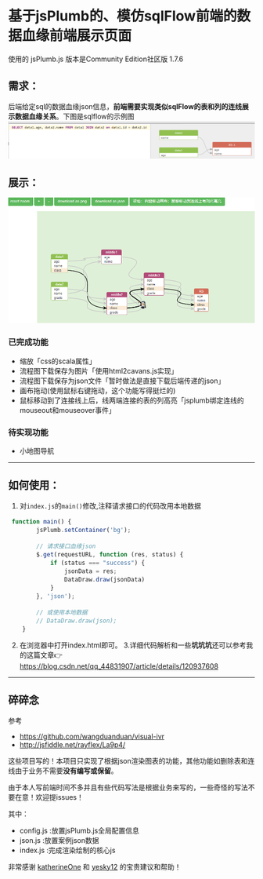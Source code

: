 # 基于jsPlumb的、模仿sqlFlow前端的数据血缘前端展示页面
使用的 jsPlumb.js 版本是Community Edition社区版 1.7.6
## 需求：
后端给定sql的数据血缘json信息，**前端需要实现类似sqlFlow的表和列的连线展示数据血缘关系**。下图是sqlflow的示例图
![](./imgs/sqlflow.png)
## 展示：
![](./imgs/myflow.png)
### 已完成功能
- 缩放「css的scala属性」
- 流程图下载保存为图片「使用html2cavans.js实现」
- 流程图下载保存为json文件「暂时做法是直接下载后端传递的json」
- 画布拖动(使用鼠标右键拖动，这个功能写得挺烂的)
- 鼠标移动到了连接线上后，线两端连接的表的列高亮「jsplumb绑定连线的mouseout和mouseover事件」
### 待实现功能

- 小地图导航
****
## 如何使用：
1. 对`index.js`的`main()`修改,注释请求接口的代码改用本地数据
```javascript
 function main() {
        jsPlumb.setContainer('bg');

        // 请求接口血缘json
        $.get(requestURL, function (res, status) {
            if (status === "success") {
                jsonData = res;
                DataDraw.draw(jsonData)
            }
        }, 'json');
    
        // 或使用本地数据
        // DataDraw.draw(json);
    }
```
2. 在浏览器中打开index.html即可。
3.详细代码解析和一些**坑坑坑**还可以参考我的这篇文章👉 https://blog.csdn.net/qq_44831907/article/details/120937608

***
## 碎碎念
参考 
- https://github.com/wangduanduan/visual-ivr 
- http://jsfiddle.net/rayflex/La9p4/

这些项目写的！本项目只实现了根据json渲染图表的功能，其他功能如删除表和连线由于业务不需要**没有编写或保留**。

由于本人写前端时间不多并且有些代码写法是根据业务来写的，一些奇怪的写法不要在意！欢迎提issues！

其中：
- config.js :放置jsPlumb.js全局配置信息
- json.js :放置案例json数据
- index.js :完成渲染绘制的核心js

非常感谢 [katherineOne](https://github.com/katherineOne) 和 [yesky12](https://github.com/yesky12) 的宝贵建议和帮助！
